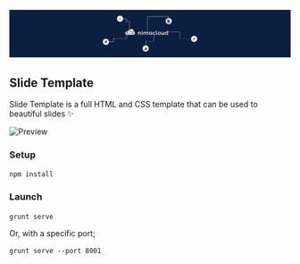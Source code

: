 ![NimacloudLogo](/docs/logo.jpeg)

## Slide Template

Slide Template is a full HTML and CSS template that can be used to beautiful slides ✨

![Preview](/docs/preview.gif)

### Setup

```
npm install
```

### Launch

```
grunt serve
```

Or, with a specific port;

```
grunt serve --port 8001
```
